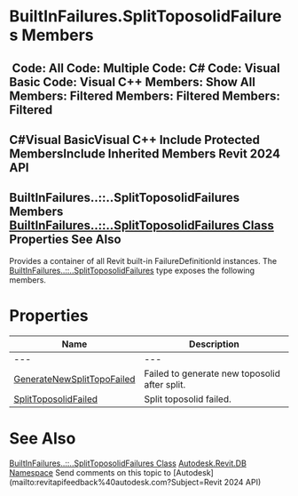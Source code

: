 # BuiltInFailures.SplitToposolidFailures Members

﻿
 Code: All Code: Multiple Code: C# Code: Visual Basic Code: Visual C++  Members: Show All Members: Filtered Members: Filtered Members: Filtered   
---  
C#Visual BasicVisual C++
Include Protected MembersInclude Inherited Members
Revit 2024 API  
---  
BuiltInFailures..::..SplitToposolidFailures Members  
[BuiltInFailures..::..SplitToposolidFailures Class](ca33c172-ecbc-0e5c-3ccb-846bd628c5cc.md "BuiltInFailures.SplitToposolidFailures Class") Properties See Also  
---  
Provides a container of all Revit built-in FailureDefinitionId instances.
The [BuiltInFailures..::..SplitToposolidFailures](ca33c172-ecbc-0e5c-3ccb-846bd628c5cc.md "BuiltInFailures.SplitToposolidFailures Class") type exposes the following members.
# Properties
| Name | Description |
| --- | --- |
| --- | --- | --- |
| [GenerateNewSplitTopoFailed](3d11d110-67d1-223b-4503-33c82931ec97.md "GenerateNewSplitTopoFailed Property") | Failed to generate new toposolid after split. |
| [SplitToposolidFailed](6bddcf32-f6af-dc25-bfb5-3922573ccb67.md "SplitToposolidFailed Property") | Split toposolid failed. |

# See Also
[BuiltInFailures..::..SplitToposolidFailures Class](ca33c172-ecbc-0e5c-3ccb-846bd628c5cc.md "BuiltInFailures.SplitToposolidFailures Class")
[Autodesk.Revit.DB Namespace](87546ba7-461b-c646-cbb1-2cb8f5bff8b2.md "Autodesk.Revit.DB Namespace")
Send comments on this topic to [Autodesk](mailto:revitapifeedback%40autodesk.com?Subject=Revit 2024 API)